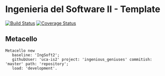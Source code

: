 # Ingenieria del Software II - Template

[![Build Status](https://travis-ci.org/uca-is2/ingenious_geniuses.svg?branch=master)](https://travis-ci.org/uca-is2/ingenious_geniuses)
[![Coverage Status](https://coveralls.io/repos/github/uca-is2/ingenious_geniuses/badge.svg?branch=master)](https://coveralls.io/github/uca-is2/ingenious_geniuses?branch=master)

## Metacello

```smalltalk
Metacello new
   baseline: 'IngSoft2';
   githubUser: 'uca-is2' project: 'ingenious_geniuses' commitish: 'master' path: 'repository';
   load: 'development'.
```
